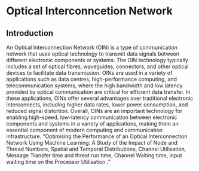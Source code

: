 # Optical Interconncetion Network
## Introduction
An Optical Interconnection Network (OIN) is a type of communication network that uses optical
technology to transmit data signals between different electronic components or systems. The OIN
technology typically includes a set of optical fibres, waveguides, connectors, and other optical devices to
facilitate data transmission.
OINs are used in a variety of applications such as data centres, high-performance computing, and
telecommunication systems, where the high bandwidth and low latency provided by optical communication
are critical for efficient data transfer. In these applications, OINs offer several advantages over traditional
electronic interconnects, including higher data rates, lower power consumption, and reduced signal
distortion.
Overall, OINs are an important technology for enabling high-speed, low-latency communication between
electronic components and systems in a variety of applications, making them an essential component of
modern computing and communication infrastructure.
"Optimising the Performance of an Optical Interconnection Network Using Machine Learning: A Study of
the Impact of Node and Thread Numbers, Spatial and Temporal Distributions, Channel Utilisation,
Message Transfer time and threat run time, Channel Waiting time, Input waiting time on the Processor
Utilisation .”
